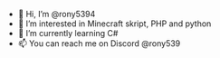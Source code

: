 - 👋 Hi, I’m @rony5394
- 👀 I’m interested in Minecraft skript, PHP and python
- 🌱 I’m currently learning C#
- 📫 You can reach me on Discord @rony539
